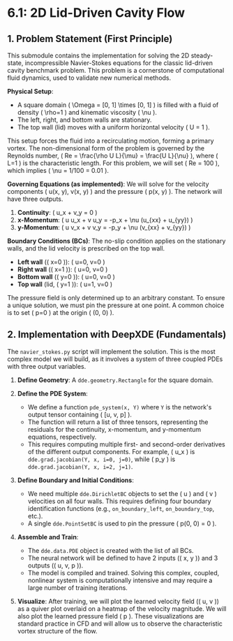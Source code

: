 # 6.1: 2D Lid-Driven Cavity Flow

## 1. Problem Statement (First Principle)

This submodule contains the implementation for solving the 2D steady-state, incompressible Navier-Stokes equations for the classic lid-driven cavity benchmark problem. This problem is a cornerstone of computational fluid dynamics, used to validate new numerical methods.

**Physical Setup**:
-   A square domain \( \Omega = [0, 1] \times [0, 1] \) is filled with a fluid of density \( \rho=1 \) and kinematic viscosity \( \nu \).
-   The left, right, and bottom walls are stationary.
-   The top wall (lid) moves with a uniform horizontal velocity \( U = 1 \).

This setup forces the fluid into a recirculating motion, forming a primary vortex. The non-dimensional form of the problem is governed by the Reynolds number, \( Re = \frac{\rho U L}{\mu} = \frac{U L}{\nu} \), where \( L=1 \) is the characteristic length. For this problem, we will set \( Re = 100 \), which implies \( \nu = 1/100 = 0.01 \).

**Governing Equations (as implemented)**:
We will solve for the velocity components \( u(x, y), v(x, y) \) and the pressure \( p(x, y) \). The network will have three outputs.
1.  **Continuity**: \( u_x + v_y = 0 \)
2.  **x-Momentum**: \( u u_x + v u_y = -p_x + \nu (u_{xx} + u_{yy}) \)
3.  **y-Momentum**: \( u v_x + v v_y = -p_y + \nu (v_{xx} + v_{yy}) \)

**Boundary Conditions (BCs)**:
The no-slip condition applies on the stationary walls, and the lid velocity is prescribed on the top wall.
-   **Left wall** (\( x=0 \)): \( u=0, v=0 \)
-   **Right wall** (\( x=1 \)): \( u=0, v=0 \)
-   **Bottom wall** (\( y=0 \)): \( u=0, v=0 \)
-   **Top wall** (lid, \( y=1 \)): \( u=1, v=0 \)

The pressure field is only determined up to an arbitrary constant. To ensure a unique solution, we must pin the pressure at one point. A common choice is to set \( p=0 \) at the origin \( (0, 0) \).

## 2. Implementation with DeepXDE (Fundamentals)

The `navier_stokes.py` script will implement the solution. This is the most complex model we will build, as it involves a system of three coupled PDEs with three output variables.

1.  **Define Geometry**: A `dde.geometry.Rectangle` for the square domain.

2.  **Define the PDE System**:
    -   We define a function `pde_system(x, Y)` where `Y` is the network's output tensor containing \( [u, v, p] \).
    -   The function will return a list of three tensors, representing the residuals for the continuity, x-momentum, and y-momentum equations, respectively.
    -   This requires computing multiple first- and second-order derivatives of the different output components. For example, \( u_x \) is `dde.grad.jacobian(Y, x, i=0, j=0)`, while \( p_y \) is `dde.grad.jacobian(Y, x, i=2, j=1)`.

3.  **Define Boundary and Initial Conditions**:
    -   We need multiple `dde.DirichletBC` objects to set the \( u \) and \( v \) velocities on all four walls. This requires defining four boundary identification functions (e.g., `on_boundary_left`, `on_boundary_top`, etc.).
    -   A single `dde.PointSetBC` is used to pin the pressure \( p(0, 0) = 0 \).

4.  **Assemble and Train**:
    -   The `dde.data.PDE` object is created with the list of all BCs.
    -   The neural network will be defined to have 2 inputs (\( x, y \)) and 3 outputs (\( u, v, p \)).
    -   The model is compiled and trained. Solving this complex, coupled, nonlinear system is computationally intensive and may require a large number of training iterations.

5.  **Visualize**: After training, we will plot the learned velocity field (\( u, v \)) as a quiver plot overlaid on a heatmap of the velocity magnitude. We will also plot the learned pressure field \( p \). These visualizations are standard practice in CFD and will allow us to observe the characteristic vortex structure of the flow.
